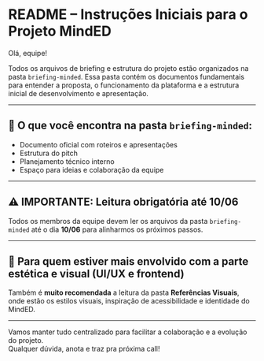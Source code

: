 # README – Instruções Iniciais para o Projeto MindED

Olá, equipe!

Todos os arquivos de briefing e estrutura do projeto estão organizados na pasta `briefing-minded`. Essa pasta contém os documentos fundamentais para entender a proposta, o funcionamento da plataforma e a estrutura inicial de desenvolvimento e apresentação.

---

## 📌 O que você encontra na pasta `briefing-minded`:
- Documento oficial com roteiros e apresentações  
- Estrutura do pitch  
- Planejamento técnico interno  
- Espaço para ideias e colaboração da equipe  

---

## ⚠️ IMPORTANTE: Leitura obrigatória até **10/06**
Todos os membros da equipe devem ler os arquivos da pasta `briefing-minded` até o dia **10/06** para alinharmos os próximos passos.

---

## 🎨 Para quem estiver mais envolvido com a parte estética e visual (UI/UX e frontend)
Também é **muito recomendada** a leitura da pasta **Referências Visuais**, onde estão os estilos visuais, inspiração de acessibilidade e identidade do MindED.

---

Vamos manter tudo centralizado para facilitar a colaboração e a evolução do projeto.  
Qualquer dúvida, anota e traz pra próxima call!